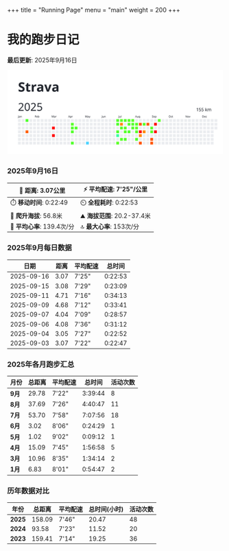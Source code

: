 +++
title = "Running Page"
menu = "main"
weight = 200
+++

# 我的跑步日记

**最后更新**: 2025年9月16日

![2025 Running Summary](https://raw.githubusercontent.com/A11Might/GitHubPoster/refs/heads/main/OUT_FOLDER/strava.svg)

### 2025年9月16日

| 📏 **距离**: 3.07公里 | ⚡ **平均配速**: 7'25"/公里 |
|---|---|
| ⏱️ **移动时间**: 0:22:49 | ⏲️ **全程耗时**: 0:22:53 |
| 👟 **爬升海拔**: 56.8米 | ⛰️ **海拔范围**: 20.2-37.4米 |
| 💓 **平均心率**: 139.4次/分 | 🔝 **最大心率**: 153次/分 |

### 2025年9月每日数据

| 日期 | 距离 | 平均配速 | 总时间 |
|---|---|---|---|
| 2025-09-16 | 3.07 | 7'25" | 0:22:53 |
| 2025-09-15 | 3.08 | 7'29" | 0:23:09 |
| 2025-09-11 | 4.71 | 7'16" | 0:34:13 |
| 2025-09-09 | 4.68 | 7'12" | 0:33:41 |
| 2025-09-07 | 4.04 | 7'09" | 0:28:57 |
| 2025-09-06 | 4.08 | 7'36" | 0:31:12 |
| 2025-09-04 | 3.05 | 7'27" | 0:22:52 |
| 2025-09-03 | 3.07 | 7'22" | 0:22:47 |

### 2025年各月跑步汇总

| 月份 | 总距离 | 平均配速 | 总时间 | 活动次数 |
|---|---|---|---|---|
| **9月** | 29.78 | 7'22" | 3:39:44 | 8 |
| **8月** | 37.69 | 7'26" | 4:40:47 | 11 |
| **7月** | 53.70 | 7'58" | 7:07:56 | 18 |
| **6月** | 3.02 | 8'06" | 0:24:29 | 1 |
| **5月** | 1.02 | 9'02" | 0:09:12 | 1 |
| **4月** | 15.09 | 7'45" | 1:56:58 | 5 |
| **3月** | 10.96 | 8'35" | 1:34:14 | 2 |
| **1月** | 6.83 | 8'01" | 0:54:47 | 2 |

### 历年数据对比

| 年份 | 总距离 | 平均配速 | 总时间(小时) | 活动次数 |
|---|---|---|---|---|
| **2025** | 158.09 | 7'46" | 20.47 | 48 |
| **2024** | 93.58 | 7'23" | 11.52 | 20 |
| **2023** | 159.41 | 7'14" | 19.25 | 36 |
